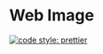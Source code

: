 # Web Image

[![code style: prettier](https://img.shields.io/badge/code_style-prettier-ff69b4.svg?style=flat-square)](https://github.com/prettier/prettier)
